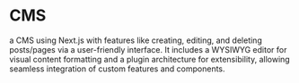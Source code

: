 # CMS
a CMS using Next.js with features like creating, editing, and deleting posts/pages via a user-friendly interface. It includes a WYSIWYG editor for visual content formatting and a plugin architecture for extensibility, allowing seamless integration of custom features and components.
